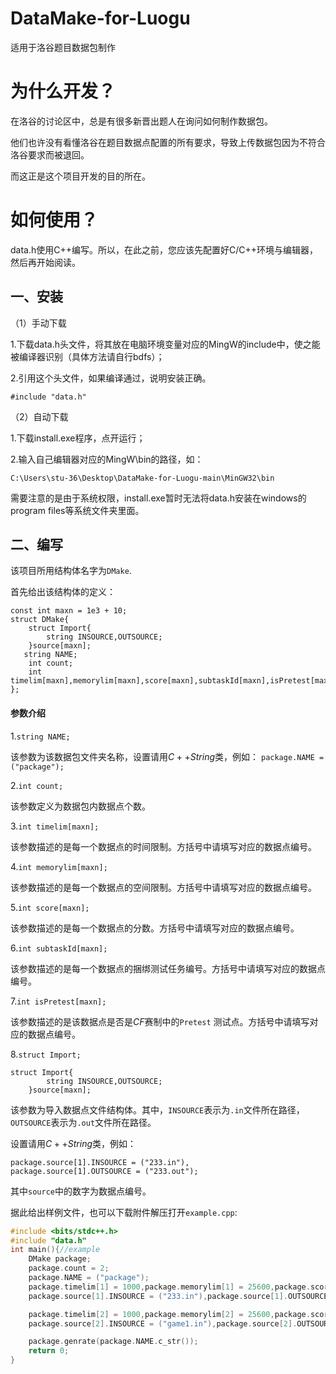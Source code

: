 # DataMake-for-Luogu
适用于洛谷题目数据包制作

# 为什么开发？

在洛谷的讨论区中，总是有很多新晋出题人在询问如何制作数据包。

他们也许没有看懂洛谷在题目数据点配置的所有要求，导致上传数据包因为不符合洛谷要求而被退回。

而这正是这个项目开发的目的所在。

# 如何使用？

data.h使用C++编写。所以，在此之前，您应该先配置好C/C++环境与编辑器，然后再开始阅读。

## 一、安装

（1）手动下载

1.下载data.h头文件，将其放在电脑环境变量对应的MingW的include中，使之能被编译器识别（具体方法请自行bdfs）；

2.引用这个头文件，如果编译通过，说明安装正确。
```
#include "data.h"
```

（2）自动下载

1.下载install.exe程序，点开运行；

2.输入自己编辑器对应的MingW\bin的路径，如：

```
C:\Users\stu-36\Desktop\DataMake-for-Luogu-main\MinGW32\bin
```

需要注意的是由于系统权限，install.exe暂时无法将data.h安装在windows的program files等系统文件夹里面。

## 二、编写

该项目所用结构体名字为```DMake```.

首先给出该结构体的定义：

```
const int maxn = 1e3 + 10;
struct DMake{
	struct Import{
		string INSOURCE,OUTSOURCE;
	}source[maxn];
   string NAME;
	int count;
	int timelim[maxn],memorylim[maxn],score[maxn],subtaskId[maxn],isPretest[maxn];
};
```

#### 参数介绍
1.```string NAME;```

该参数为该数据包文件夹名称，设置请用$C++String$类，例如：
```package.NAME = ("package");```

2.```int count;```

该参数定义为数据包内数据点个数。

3.```int timelim[maxn];```

该参数描述的是每一个数据点的时间限制。方括号中请填写对应的数据点编号。

4.```int memorylim[maxn];```

该参数描述的是每一个数据点的空间限制。方括号中请填写对应的数据点编号。

5.```int score[maxn];```

该参数描述的是每一个数据点的分数。方括号中请填写对应的数据点编号。

6.```int subtaskId[maxn];```

该参数描述的是每一个数据点的捆绑测试任务编号。方括号中请填写对应的数据点编号。

7.```int isPretest[maxn];```

该参数描述的是该数据点是否是$CF$赛制中的```Pretest```
测试点。方括号中请填写对应的数据点编号。

8.```struct Import;```

```
struct Import{
		string INSOURCE,OUTSOURCE;
	}source[maxn];
```

该参数为导入数据点文件结构体。其中，```INSOURCE```表示为```.in```文件所在路径，
```OUTSOURCE```表示为```.out```文件所在路径。

设置请用$C++String$类，例如：
```
package.source[1].INSOURCE = ("233.in"),
package.source[1].OUTSOURCE = ("233.out");
```

其中```source```中的数字为数据点编号。

据此给出样例文件，也可以下载附件解压打开```example.cpp```:

```cpp
#include <bits/stdc++.h>
#include "data.h"
int main(){//example
	DMake package;
	package.count = 2;
	package.NAME = ("package");
	package.timelim[1] = 1000,package.memorylim[1] = 25600,package.score[1] = 10,package.subtaskId[1] = 0,package.isPretest[1] = 0,
	package.source[1].INSOURCE = ("233.in"),package.source[1].OUTSOURCE = ("233.out");

	package.timelim[2] = 1000,package.memorylim[2] = 25600,package.score[2] = 10,package.subtaskId[2] = 0,package.isPretest[2] = 0,
	package.source[2].INSOURCE = ("game1.in"),package.source[2].OUTSOURCE = ("game1.out");

	package.genrate(package.NAME.c_str());
	return 0;
}
```
